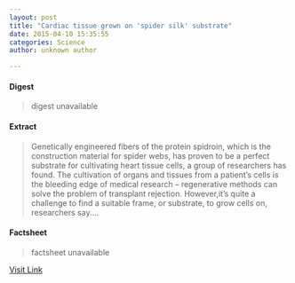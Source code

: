 ```yaml
---
layout: post
title: "Cardiac tissue grown on 'spider silk' substrate"
date: 2015-04-10 15:35:55
categories: Science
author: unknown author

---
```



#### Digest
>digest unavailable

#### Extract
>Genetically engineered fibers of the protein spidroin, which is the construction material for spider webs, has proven to be a perfect substrate for cultivating heart tissue cells, a group of researchers has found. The cultivation of organs and tissues from a patient’s cells is the bleeding edge of medical research – regenerative methods can solve the problem of transplant rejection. However,it’s quite a challenge to find a suitable frame, or substrate, to grow cells on, researchers say....

#### Factsheet
>factsheet unavailable

[Visit Link](http://feeds.sciencedaily.com/~r/sciencedaily/~3/hBb4Ia49DTk/150410113555.htm)


